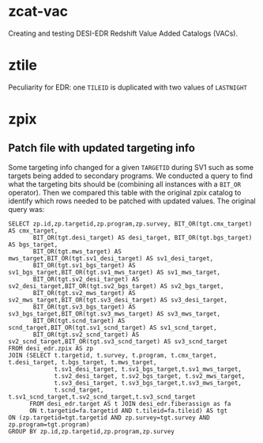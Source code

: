 # zcat-vac
Creating and testing DESI-EDR Redshift Value Added Catalogs (VACs).

# ztile

Peculiarity for EDR: one `TILEID` is duplicated with two values of `LASTNIGHT`

# zpix

## Patch file with updated targeting info
Some targeting info changed for a given `TARGETID` during SV1 such as some targets being added to secondary programs. We conducted a query to find what the targeting bits should be (combining all instances with a `BIT_OR` operator). Then we compared this table with the original zpix catalog to identify which rows needed to be patched with updated values. The original query was:

```
SELECT zp.id,zp.targetid,zp.program,zp.survey, BIT_OR(tgt.cmx_target) AS cmx_target,
       BIT_OR(tgt.desi_target) AS desi_target, BIT_OR(tgt.bgs_target) AS bgs_target,
       BIT_OR(tgt.mws_target) AS mws_target,BIT_OR(tgt.sv1_desi_target) AS sv1_desi_target,
       BIT_OR(tgt.sv1_bgs_target) AS sv1_bgs_target,BIT_OR(tgt.sv1_mws_target) AS sv1_mws_target,
       BIT_OR(tgt.sv2_desi_target) AS sv2_desi_target,BIT_OR(tgt.sv2_bgs_target) AS sv2_bgs_target,
       BIT_OR(tgt.sv2_mws_target) AS sv2_mws_target,BIT_OR(tgt.sv3_desi_target) AS sv3_desi_target,
       BIT_OR(tgt.sv3_bgs_target) AS sv3_bgs_target,BIT_OR(tgt.sv3_mws_target) AS sv3_mws_target,
       BIT_OR(tgt.scnd_target) AS scnd_target,BIT_OR(tgt.sv1_scnd_target) AS sv1_scnd_target,
       BIT_OR(tgt.sv2_scnd_target) AS sv2_scnd_target,BIT_OR(tgt.sv3_scnd_target) AS sv3_scnd_target
FROM desi_edr.zpix AS zp
JOIN (SELECT t.targetid, t.survey, t.program, t.cmx_target, t.desi_target, t.bgs_target, t.mws_target,
             t.sv1_desi_target, t.sv1_bgs_target,t.sv1_mws_target,
             t.sv2_desi_target, t.sv2_bgs_target, t.sv2_mws_target,
             t.sv3_desi_target, t.sv3_bgs_target,t.sv3_mws_target,
             t.scnd_target, t.sv1_scnd_target,t.sv2_scnd_target,t.sv3_scnd_target
      FROM desi_edr.target AS t JOIN desi_edr.fiberassign as fa
      ON t.targetid=fa.targetid AND t.tileid=fa.tileid) AS tgt
ON (zp.targetid=tgt.targetid AND zp.survey=tgt.survey AND zp.program=tgt.program)
GROUP BY zp.id,zp.targetid,zp.program,zp.survey
```
